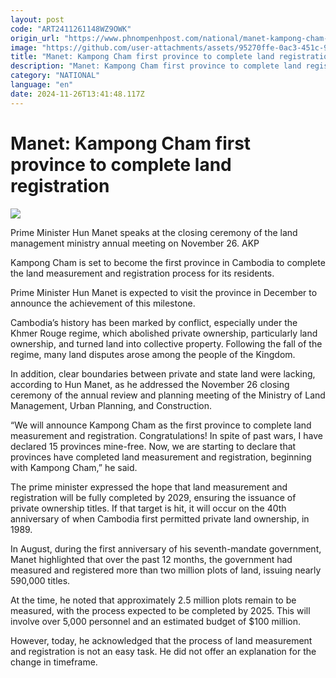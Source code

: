 ```yaml
---
layout: post
code: "ART2411261148WZ9OWK"
origin_url: "https://www.phnompenhpost.com/national/manet-kampong-cham-first-province-to-complete-land-registration"
image: "https://github.com/user-attachments/assets/95270ffe-0ac3-451c-947e-6a3be54b0570"
title: "Manet: Kampong Cham first province to complete land registration"
description: "​​Manet: Kampong Cham first province to complete land registration​"
category: "NATIONAL"
language: "en"
date: 2024-11-26T13:41:48.117Z
---
```


# Manet: Kampong Cham first province to complete land registration

![](https://github.com/user-attachments/assets/24029c0c-32eb-480d-9220-6e40db62b1f9)

Prime Minister Hun Manet speaks at the closing ceremony of the land management ministry annual meeting on November 26. AKP

Kampong Cham is set to become the first province in Cambodia to complete the land measurement and registration process for its residents. 

Prime Minister Hun Manet is expected to visit the province in December to announce the achievement of this milestone.

Cambodia’s history has been marked by conflict, especially under the Khmer Rouge regime, which abolished private ownership, particularly land ownership, and turned land into collective property. Following the fall of the regime, many land disputes arose among the people of the Kingdom.

In addition, clear boundaries between private and state land were lacking, according to Hun Manet, as he addressed the November 26 closing ceremony of the annual review and planning meeting of the Ministry of Land Management, Urban Planning, and Construction.

“We will announce Kampong Cham as the first province to complete land measurement and registration. Congratulations! In spite of past wars, I have declared 15 provinces mine-free. Now, we are starting to declare that provinces have completed land measurement and registration, beginning with Kampong Cham,” he said. 

The prime minister expressed the hope that land measurement and registration will be fully completed by 2029, ensuring the issuance of private ownership titles. If that target is hit, it will occur on the 40th anniversary of when Cambodia first permitted private land ownership, in 1989.

In August, during the first anniversary of his seventh-mandate government, Manet highlighted that over the past 12 months, the government had measured and registered more than two million plots of land, issuing nearly 590,000 titles.

At the time, he noted that approximately 2.5 million plots remain to be measured, with the process expected to be completed by 2025. This will involve over 5,000 personnel and an estimated budget of $100 million.

However, today, he acknowledged that the process of land measurement and registration is not an easy task. He did not offer an explanation for the change in timeframe.